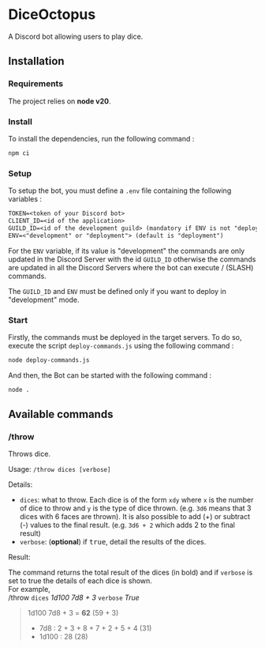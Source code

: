 # DiceOctopus

A Discord bot allowing users to play dice.

## Installation

### Requirements

The project relies on **node v20**.

### Install

To install the dependencies, run the following command :

```bash
npm ci
```

### Setup

To setup the bot, you must define a `.env` file containing the following variables :

```txt
TOKEN=<token of your Discord bot>
CLIENT_ID=<id of the application>
GUILD_ID=<id of the development guild> (mandatory if ENV is not "deployment")
ENV=<"development" or "deployment"> (default is "deployment")
```

For the `ENV` variable, if its value is "development" the commands are only updated in the Discord Server with the id `GUILD_ID` otherwise the commands are updated in all the Discord Servers where the bot can execute / (SLASH) commands.

The `GUILD_ID` and `ENV` must be defined only if you want to deploy in "development" mode.

### Start

Firstly, the commands must be deployed in the target servers. To do so, execute the script `deploy-commands.js` using the following command :

```bash
node deploy-commands.js
```

And then, the Bot can be started with the following command :

```bash
node .
```

## Available commands

### /throw

Throws dice.

Usage: `/throw dices [verbose]`

Details:   
- `dices`: what to throw. Each dice is of the form `xdy` where `x` is the number of dice to throw and `y` is the type of dice thrown. (e.g. `3d6` means that 3 dices with 6 faces are thrown). It is also possible to add (+) or subtract (-) values to the final result. (e.g. `3d6 + 2` which adds 2 to the final result)
- `verbose`: (**optional**) if <tt>true</tt>, detail the results of the dices.

Result:    

The command returns the total result of the dices (in bold) and if `verbose` is set to true the details of each dice is shown.   
For example,   
/throw `dices` _1d100 7d8 + 3_ `verbose` _True_  
> 1d100 7d8 + 3 = **62** (59 + 3)
> 
> - 7d8 : 2 + 3 + 8 + 7 + 2 + 5 + 4 (31)   
> - 1d100 : 28 (28)